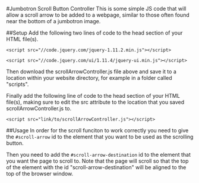 #Jumbotron Scroll Button Controller
This is some simple JS code that will allow a scroll arrow to be added to a webpage, similar to those often found near the bottom of a jumbotron image.

##Setup
Add the following two lines of code to the head section of your HTML file(s).

`<script src="//code.jquery.com/jquery-1.11.2.min.js"></script>`

`<script src="//code.jquery.com/ui/1.11.4/jquery-ui.min.js"></script>`

Then download the scrollArrowController.js file above and save it to a location within your website directory, for example in a folder called "scripts".

Finally add the following line of code to the head section of your HTML file(s), making sure to edit the src attribute to the location that you saved scrollArrowController.js to.

`<script src="link/to/scrollArrowController.js"></script>`

##Usage
In order for the scroll funciton to work correctly you need to give the `#scroll-arrow` id to the element that you want to be used as the scrolling button.

Then you need to add the `#scroll-arrow-destination` id to the element that you want the page to scroll to. Note that the page will scroll so that the top of the element with the id "scroll-arrow-destination" will be aligned to the top of the browser window.